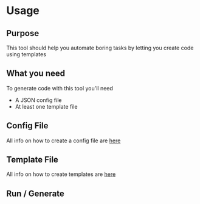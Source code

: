 # Usage

## Purpose 

This tool should help you automate boring tasks by letting you create code using
templates

## What you need

To generate code with this tool you'll need
* A JSON config file
* At least one template file

## Config File

All info on how to create a config file are [here](02-config.md)

## Template File

All info on how to create templates are [here](03-template.md)

## Run / Generate

